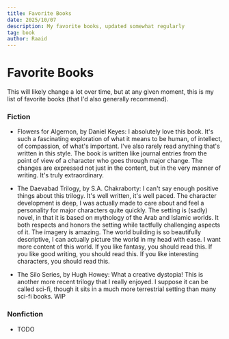 ```yaml
---
title: Favorite Books
date: 2025/10/07
description: My favorite books, updated somewhat regularly
tag: book
author: Raaid
---
```


# Favorite Books

This will likely change a lot over time, but at any given moment, this is my list of favorite books (that I'd also generally recommend).

### Fiction

*   Flowers for Algernon, by Daniel Keyes: I absolutely love this book. It's such a fascinating exploration of what it means to be human, of intellect, of compassion, of what's important. I've also rarely read anything that's written in this style. The book is written like journal entries from the point of view of a character who goes through major change. The changes are expressed not just in the content, but in the very manner of writing. It's truly extraordinary.
    
*   The Daevabad Trilogy, by S.A. Chakraborty: I can't say enough positive things about this trilogy. It's well written, it's well paced. The character development is deep, I was actually made to care about and feel a personality for major characters quite quickly. The setting is (sadly) novel, in that it is based on mythology of the Arab and Islamic worlds. It both respects and honors the setting while tactfully challenging aspects of it. The imagery is amazing. The world building is so beautifully descriptive, I can actually picture the world in my head with ease. I want more content of this world. If you like fantasy, you should read this. If you like good writing, you should read this. If you like interesting characters, you should read this.
    
*   The Silo Series, by Hugh Howey: What a creative dystopia! This is another more recent trilogy that I really enjoyed. I suppose it can be called sci-fi, though it sits in a much more terrestrial setting than many sci-fi books. WIP
    

### Nonfiction

*   TODO

